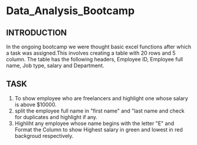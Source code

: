 # Data_Analysis_Bootcamp 
## INTRODUCTION
In the ongoing bootcamp we were thought basic excel functions after which a task was assigned.This involves creating a table with 20 rows and 5 column. The table has the following headers, Employee ID, Employee full name, Job type, salary and Department.
## TASK
1.  To show employee who are freelancers and highlight one whose salary is above $10000.
2.  split the employee full name in "first name" and "last name and check for duplicates and highlight if any.
3.  Highliht any employee whose name begins with the letter "E" and Format the Column to show Highest salary in green and lowest in red backgroud respectively.


